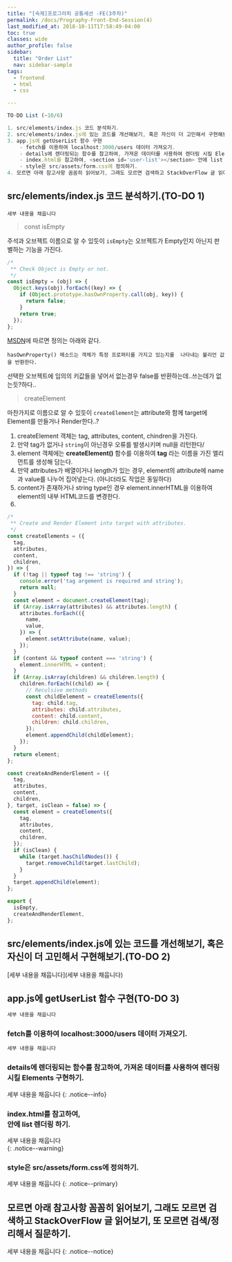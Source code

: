 ```yaml
---
title: "[숙제]프로그라피 공통세션 -FE(3주차)"
permalink: /docs/Prography-Front-End-Session(4)
last_modified_at: 2018-10-11T17:58:49-04:00
toc: true
classes: wide
author_profile: false
sidebar:
  title: "Order List"
  nav: sidebar-sample
tags:
  - frontend
  - html
  - css

---
```


```javascript
TO-DO List (~10/6)

1. src/elements/index.js 코드 분석하기.
2. src/elements/index.js에 있는 코드를 개선해보기, 혹은 자신이 더 고민해서 구현해보기.
3. app.js에 getUserList 함수 구현
    - fetch를 이용하여 localhost:3000/users 데이터 가져오기.
    - details에 렌더링되는 함수를 참고하여, 가져온 데이터를 사용하여 렌더링 시킬 Elements 구현하기.
    - index.html를 참고하여, <section id='user-list'></section> 안에 list 렌더링 하기.
    - style은 src/assets/form.css에 정의하기.
4. 모르면 아래 참고사항 꼼꼼히 읽어보기, 그래도 모르면 검색하고 StackOverFlow 글 읽어보기, 또 모르면 검색/정리해서 질문하기.
```


## src/elements/index.js 코드 분석하기.(TO-DO 1)
`세부 내용을 채웁니다`

> const isEmpty

주석과 오브젝트 이름으로 알 수 있듯이 `isEmpty`는 오브젝트가 Empty인지 아닌지 판별하는 기능을 가진다.

```javascript
/*
 ** Check Object is Empty or not.
 */
const isEmpty = (obj) => {
  Object.keys(obj).forEach((key) => {
    if (Object.prototype.hasOwnProperty.call(obj, key)) {
      return false;
    }
    return true;
  });
};
```

[MSDN](https://developer.mozilla.org/ko/docs/Web/JavaScript/Reference/Global_Objects/Object/hasOwnProperty)에 따르면 정의는 아래와 같다.

```
hasOwnProperty() 메소드는 객체가 특정 프로퍼티를 가지고 있는지를  나타내는 불리언 값을 반환한다.
```

선택한 오브젝트에 임의의 키값들을 넣어서 없는경우 false를 반환하는데..쓰는데가 없는듯?하다..


> createElement

마찬가지로 이름으로 알 수 있듯이 `createElement`는 attribute와 함께 target에 Element를 만들거나 Render한다..?


1. createElement 객체는 tag, attributes, content, chindren을 가진다.
2. 만약 tag가 없거나 `string`이 아닌경우 오류를 발생시키며 null을 리턴한다/
3. element 객체에는 **createElement()** 함수를 이용하여 **tag** 라는 이름을 가진 엘리먼트를 생성해 담는다.
4. 만약 attributes가 배열이거나 length가 있는 경우, element의 attribute에 name과 value를 나누어 집어넣는다. (아니더라도 작업은 동일하다)
5. content가 존재하거나 string type인 경우 element.innerHTML을 이용하여 element의 내부 HTML코드를 변경한다.
6. 

```javascript
/*
 ** Create and Render Element into target with attributes.
 */
const createElements = ({
  tag,
  attributes,
  content,
  children,
}) => {
  if (!tag || typeof tag !== 'string') {
    console.error('tag argement is required and string');
    return null;
  }
  const element = document.createElement(tag);
  if (Array.isArray(attributes) && attributes.length) {
    attributes.forEach(({
      name,
      value,
    }) => {
      element.setAttribute(name, value);
    });
  }
  if (content && typeof content === 'string') {
    element.innerHTML = content;
  }
  if (Array.isArray(children) && children.length) {
    children.forEach((child) => {
      // Reculsive methods
      const childEelement = createElements({
        tag: child.tag,
        attributes: child.attributes,
        content: child.content,
        children: child.children,
      });
      element.appendChild(childEelement);
    });
  }
  return element;
};
```


```javascript
const createAndRenderElement = ({
  tag,
  attributes,
  content,
  children,
}, target, isClean = false) => {
  const element = createElements({
    tag,
    attributes,
    content,
    children,
  });
  if (isClean) {
    while (target.hasChildNodes()) {
      target.removeChild(target.lastChild);
    }
  }
  target.appendChild(element);
};

export {
  isEmpty,
  createAndRenderElement,
};
```



## src/elements/index.js에 있는 코드를 개선해보기, 혹은 자신이 더 고민해서 구현해보기.(TO-DO 2)
[세부 내용을 채웁니다](세부 내용을 채웁니다)


## app.js에 getUserList 함수 구현(TO-DO 3)

```cmd
세부 내용을 채웁니다
```


### fetch를 이용하여 localhost:3000/users 데이터 가져오기.
```javascript
세부 내용을 채웁니다   
```

### details에 렌더링되는 함수를 참고하여, 가져온 데이터를 사용하여 렌더링 시킬 Elements 구현하기.
세부 내용을 채웁니다
{: .notice--info}


### index.html를 참고하여, <section id='user-list'></section> 안에 list 렌더링 하기.
세부 내용을 채웁니다   
{: .notice--warning}


### style은 src/assets/form.css에 정의하기.
세부 내용을 채웁니다
{: .notice--primary}


## 모르면 아래 참고사항 꼼꼼히 읽어보기, 그래도 모르면 검색하고 StackOverFlow 글 읽어보기, 또 모르면 검색/정리해서 질문하기.
세부 내용을 채웁니다
{: .notice--notice}
